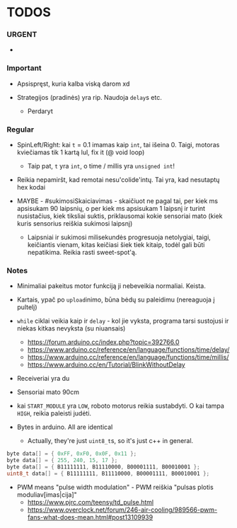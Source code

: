 # TODOS

### URGENT

- 

### Important

- Apsispręst, kuria kalba viską darom xd

- Strategijos (pradinės) yra rip. Naudoja `delay`s etc.
	-	 Perdaryt

### Regular

- SpinLeft/Right: kai `t` = 0.1 imamas kaip `int`, tai išeina 0. Taigi, motoras kviečiamas tik 1 kartą lul, fix it (@ void loop)

  - Taip pat, `t` yra `int`, o time / millis yra `unsigned int`!

- Reikia nepamiršt, kad remotai nesu'colide'intų. Tai yra, kad nesutaptų hex kodai

- MAYBE - #sukimosiSkaiciavimas - skaičiuot ne pagal tai, per kiek ms apsisukam 90 laipsnių, o per kiek ms apsisukam 1 laipsnį ir turint nusistačius, kiek tiksliai suktis, priklausomai kokie sensoriai mato (kiek kuris sensorius reiškia sukimosi laipsnį)
	- Laipsniai ir sukimosi milisekundės progresuoja netolygiai, taigi, keičiantis vienam, kitas keičiasi šiek tiek kitaip, todėl gali būti nepatikima. Reikia rasti sweet-spot'ą.

### Notes

- Minimaliai pakeitus motor funkciją ji nebeveikia normaliai. Keista.

- Kartais, ypač po `upload`inimo, būna bėdų su paleidimu (nereaguoja į pultelį)

- `while` ciklai veikia kaip ir `delay` - kol jie vyksta, programa tarsi sustojusi ir niekas kitkas nevyksta (su niuansais)

  - https://forum.arduino.cc/index.php?topic=392766.0
  - https://www.arduino.cc/reference/en/language/functions/time/delay/
  - https://www.arduino.cc/reference/en/language/functions/time/millis/
  - https://www.arduino.cc/en/Tutorial/BlinkWithoutDelay

- Receiveriai yra du

- Sensoriai mato 90cm

- kai `START_MODULE` yra `LOW`, roboto motorus reikia sustabdyti. O kai tampa `HIGH`, reikia paleisti judėti.

- Bytes in arduino. All are identical
	- Actually, they're just `uint8_t`s, so it's just c++ in general.

```cpp
byte data[] = { 0xFF, 0xF0, 0x0F, 0x11 };
byte data[] = { 255, 240, 15, 17 };
byte data[] = { B11111111, B11110000, B00001111, B00010001 };
uint8_t data[] = { B11111111, B11110000, B00001111, B00010001 };
```

- PWM means "pulse width modulation" - PWM reiškia "pulsas plotis moduliav[imas|cija]"
  - https://www.pjrc.com/teensy/td_pulse.html
  - https://www.overclock.net/forum/246-air-cooling/989566-pwm-fans-what-does-mean.html#post13109939
